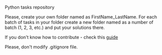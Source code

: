Python tasks repository

Please, create your own folder named as FirstName_LastName.
For each batch of tasks in your folder create a new folder named as a number of batch (1, 2, 3, etc.) and put your solutions there.

If you don't know how to contribute - check this [guide](https://codeburst.io/a-step-by-step-guide-to-making-your-first-github-contribution-5302260a2940)

Please, don't modify .gitignore file.

